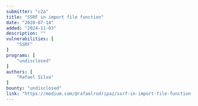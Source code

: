 ```yaml
---
submitter: "c2a"
title: "SSRF in import file function"
date: "2020-07-14"
added: "2024-11-03"
description: ""
vulnerabilities: [
    "SSRF"
]
programs: [
    "undisclosed"
]
authors: [
    "Rafael Silva"
]
bounty: "undisclosed"
link: "https://medium.com/@rafaelrodripaz/ssrf-in-import-file-function-d0f1c6397262"
---
```




